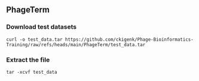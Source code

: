 ## PhageTerm
### Download test datasets
```
curl -o test_data.tar https://github.com/ckigenk/Phage-Bioinformatics-Training/raw/refs/heads/main/PhageTerm/test_data.tar
```
### Extract the file
```
tar -xcvf test_data
```
